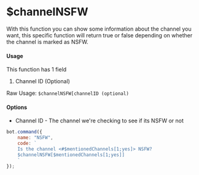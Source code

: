 # $channelNSFW

With this function you can show some information about the channel you want, this specific function will return true or false depending on whether the channel is marked as NSFW.

#### Usage

This function has 1 field

1. Channel ID \(Optional\)

Raw Usage: `$channelNSFW[channelID (optional)`

#### Options

* Channel ID - The channel we're checking to see if its NSFW or not

```javascript
bot.command({
    name: "NSFW",
    code: `
    Is the channel <#$mentionedChannels[1;yes]> NSFW?
    $channelNSFW[$mentionedChannels[1;yes]]
    `
});
```

